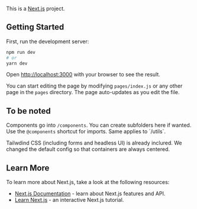 This is a [Next.js](https://nextjs.org/) project.

## Getting Started

First, run the development server:

```bash
npm run dev
# or
yarn dev
```

Open [http://localhost:3000](http://localhost:3000) with your browser to see the result.

You can start editing the page by modifying `pages/index.js` or any other page in the `pages` directory. The page auto-updates as you edit the file.

## To be noted

Components go into `/components`. You can create subfolders here if wanted. Use the `@components` shortcut for imports. Same applies to ´/utils`.

Tailwdind CSS (including forms and headless UI) is already inclured. We changed the default config so that containers are always centered.

## Learn More

To learn more about Next.js, take a look at the following resources:

- [Next.js Documentation](https://nextjs.org/docs) - learn about Next.js features and API.
- [Learn Next.js](https://nextjs.org/learn) - an interactive Next.js tutorial.
